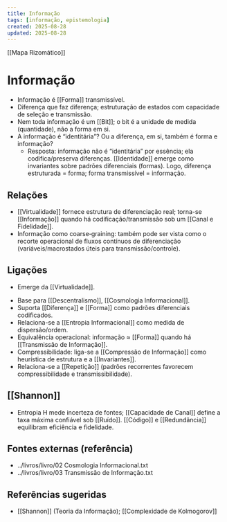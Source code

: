 ```yaml
---
title: Informação
tags: [informação, epistemologia]
created: 2025-08-28
updated: 2025-08-28
---
```

[[Mapa Rizomático]]
# Informação
- Informação é [[Forma]] transmissível.
- Diferença que faz diferença; estruturação de estados com capacidade de seleção e transmissão.
- Nem toda informação é um [[Bit]]; o bit é a unidade de medida (quantidade), não a forma em si.
- A informação é “identitária”? Ou a diferença, em si, também é forma e informação?
  - Resposta: informação não é “identitária” por essência; ela codifica/preserva diferenças. [[Identidade]] emerge como invariantes sobre padrões diferenciais (formas). Logo, diferença estruturada = forma; forma transmissível = informação.

## Relações
- [[Virtualidade]] fornece estrutura de diferenciação real; torna-se [[Informação]] quando há codificação/transmissão sob um [[Canal e Fidelidade]].
- Informação como coarse‑graining: também pode ser vista como o recorte operacional de fluxos contínuos de diferenciação (variáveis/macrostados úteis para transmissão/controle).

## Ligações
* Emerge da [[Virtualidade]].
- Base para [[Descentralismo]], [[Cosmologia Informacional]].
- Suporta [[Diferença]] e [[Forma]] como padrões diferenciais codificados.
- Relaciona-se a [[Entropia Informacional]] como medida de dispersão/ordem.
- Equivalência operacional: informação ≈ [[Forma]] quando há [[Transmissão de Informação]].
- Compressibilidade: liga-se a [[Compressão de Informação]] como heurística de estrutura e a [[Invariantes]].
 - Relaciona-se a [[Repetição]] (padrões recorrentes favorecem compressibilidade e transmissibilidade).

## [[Shannon]]
- Entropia H mede incerteza de fontes; [[Capacidade de Canal]] define a taxa máxima confiável sob [[Ruído]]. [[Código]] e [[Redundância]] equilibram eficiência e fidelidade.

## Fontes externas (referência)
- ../livros/livro/02 Cosmologia Informacional.txt
- ../livros/livro/03 Transmissão de Informação.txt

## Referências sugeridas
- [[Shannon]] (Teoria da Informação); [[Complexidade de Kolmogorov]]
